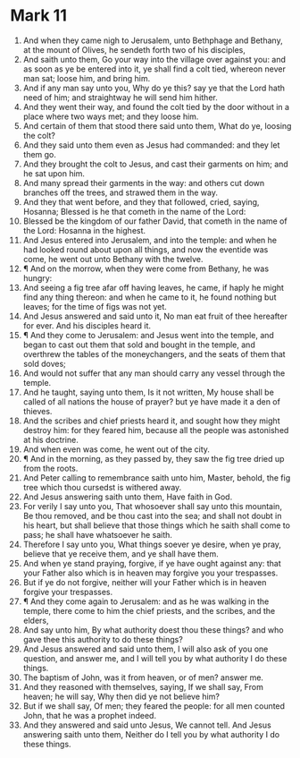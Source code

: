 ﻿# Mark 11
1. And when they came nigh to Jerusalem, unto Bethphage and Bethany, at the mount of Olives, he sendeth forth two of his disciples, 
2. And saith unto them, Go your way into the village over against you: and as soon as ye be entered into it, ye shall find a colt tied, whereon never man sat; loose him, and bring him. 
3. And if any man say unto you, Why do ye this? say ye that the Lord hath need of him; and straightway he will send him hither. 
4. And they went their way, and found the colt tied by the door without in a place where two ways met; and they loose him. 
5. And certain of them that stood there said unto them, What do ye, loosing the colt? 
6. And they said unto them even as Jesus had commanded: and they let them go. 
7. And they brought the colt to Jesus, and cast their garments on him; and he sat upon him. 
8. And many spread their garments in the way: and others cut down branches off the trees, and strawed them in the way. 
9. And they that went before, and they that followed, cried, saying, Hosanna; Blessed is he that cometh in the name of the Lord: 
10. Blessed be the kingdom of our father David, that cometh in the name of the Lord: Hosanna in the highest. 
11. And Jesus entered into Jerusalem, and into the temple: and when he had looked round about upon all things, and now the eventide was come, he went out unto Bethany with the twelve. 
12. ¶ And on the morrow, when they were come from Bethany, he was hungry: 
13. And seeing a fig tree afar off having leaves, he came, if haply he might find any thing thereon: and when he came to it, he found nothing but leaves; for the time of figs was not yet. 
14. And Jesus answered and said unto it, No man eat fruit of thee hereafter for ever. And his disciples heard it. 
15. ¶ And they come to Jerusalem: and Jesus went into the temple, and began to cast out them that sold and bought in the temple, and overthrew the tables of the moneychangers, and the seats of them that sold doves; 
16. And would not suffer that any man should carry any vessel through the temple. 
17. And he taught, saying unto them, Is it not written, My house shall be called of all nations the house of prayer? but ye have made it a den of thieves. 
18. And the scribes and chief priests heard it, and sought how they might destroy him: for they feared him, because all the people was astonished at his doctrine. 
19. And when even was come, he went out of the city. 
20. ¶ And in the morning, as they passed by, they saw the fig tree dried up from the roots. 
21. And Peter calling to remembrance saith unto him, Master, behold, the fig tree which thou cursedst is withered away. 
22. And Jesus answering saith unto them, Have faith in God. 
23. For verily I say unto you, That whosoever shall say unto this mountain, Be thou removed, and be thou cast into the sea; and shall not doubt in his heart, but shall believe that those things which he saith shall come to pass; he shall have whatsoever he saith. 
24. Therefore I say unto you, What things soever ye desire, when ye pray, believe that ye receive them, and ye shall have them. 
25. And when ye stand praying, forgive, if ye have ought against any: that your Father also which is in heaven may forgive you your trespasses. 
26. But if ye do not forgive, neither will your Father which is in heaven forgive your trespasses. 
27. ¶ And they come again to Jerusalem: and as he was walking in the temple, there come to him the chief priests, and the scribes, and the elders, 
28. And say unto him, By what authority doest thou these things? and who gave thee this authority to do these things? 
29. And Jesus answered and said unto them, I will also ask of you one question, and answer me, and I will tell you by what authority I do these things. 
30. The baptism of John, was it from heaven, or of men? answer me. 
31. And they reasoned with themselves, saying, If we shall say, From heaven; he will say, Why then did ye not believe him? 
32. But if we shall say, Of men; they feared the people: for all men counted John, that he was a prophet indeed. 
33. And they answered and said unto Jesus, We cannot tell. And Jesus answering saith unto them, Neither do I tell you by what authority I do these things. 
